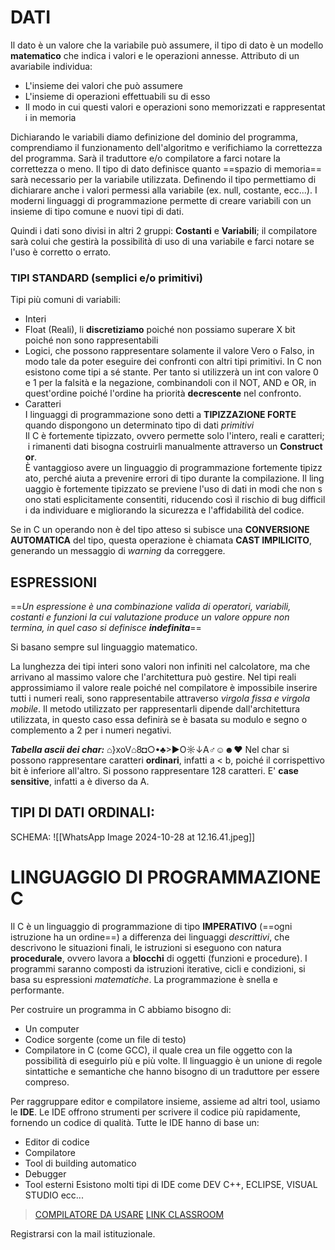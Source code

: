 # DATI
Il dato è un valore che la variabile può assumere, il tipo di dato è un modello **matematico** che indica i valori e le operazioni annesse. 
Attributo di un avariabile individua:
- L'insieme dei valori che può assumere
- L'insieme di operazioni effettuabili su di esso
- Il modo in cui questi valori e operazioni sono memorizzati e rappresentati in memoria

Dichiarando le variabili diamo definizione del dominio del programma, comprendiamo il funzionamento dell'algoritmo e verifichiamo la correttezza del programma.
Sarà il traduttore e/o compilatore a farci notare la correttezza o meno.
Il tipo di dato definisce quanto ==spazio di memoria== sarà necessario per la variabile utilizzata.
Definendo il tipo permettiamo di dichiarare anche i valori permessi alla variabile (ex. null,  costante, ecc...). I moderni linguaggi di programmazione permette di creare variabili con un insieme di tipo comune e nuovi tipi di dati.

Quindi i dati sono divisi in altri 2 gruppi: **Costanti** e **Variabili**; il compilatore sarà colui che gestirà la possibilità di uso di una variabile e farci notare se l'uso è corretto o errato.
### TIPI STANDARD (semplici e/o primitivi)
Tipi più comuni di variabili:
- Interi
- Float (Reali), li **discretiziamo** poiché non possiamo superare X bit poiché non sono rappresentabili
- Logici, che possono rappresentare solamente il valore Vero o Falso, in modo tale da poter eseguire dei confronti con altri tipi primitivi. In C non esistono come tipi a sé stante. Per tanto si utilizzerà un int con valore 0 e 1 per la falsità e la negazione, combinandoli con il NOT, AND e OR, in quest'ordine poiché l'ordine ha priorità **decrescente** nel confronto.
- Caratteri
I linguaggi di programmazione sono detti a **TIPIZZAZIONE FORTE** quando dispongono un determinato tipo di dati _primitivi_ Il C è fortemente tipizzato, ovvero permette solo l'intero, reali e caratteri; i rimanenti dati bisogna costruirli manualmente attraverso un **Constructor**. È vantaggioso avere un linguaggio di programmazione fortemente tipizzato, perché aiuta a prevenire errori di tipo durante la compilazione. Il linguaggio è fortemente tipizzato se previene l'uso di dati in modi che non sono stati esplicitamente consentiti, riducendo così il rischio di bug difficili da individuare e migliorando la sicurezza e l'affidabilità del codice.

Se in C un operando non è del tipo atteso si subisce una **CONVERSIONE AUTOMATICA** del tipo, questa operazione è chiamata **CAST IMPILICITO**, generando un messaggio di *warning* da correggere.
## ESPRESSIONI
==*Un espressione è una combinazione valida di operatori, variabili, costanti e funzioni la cui valutazione produce un valore oppure non termina, in quel caso si definisce **indefinita***==

Si basano sempre sul linguaggio matematico.

La lunghezza dei tipi interi sono valori non infiniti nel calcolatore, ma che arrivano al massimo valore che l'architettura può gestire.
Nel tipi reali approssimiamo il valore reale poiché nel compilatore è impossibile inserire tutti i numeri reali, sono rappresentabile attraverso *virgola fissa e virgola mobile*. Il metodo utilizzato per rappresentarli dipende dall'architettura utilizzata, in questo caso essa definirà se è basata su modulo e segno o complemento a 2 per i numeri negativi.

***Tabella ascii dei char:***
⌂}xoV⌂8◘○•♣>►O☼↓A♂☺☻♥
Nel char si possono rappresentare caratteri **ordinari**, infatti a < b, poiché il corrispettivo bit è inferiore all'altro. Si possono rappresentare 128 caratteri.
E' **case sensitive**, infatti a è diverso da A. 

## TIPI DI DATI ORDINALI:
SCHEMA:
![[WhatsApp Image 2024-10-28 at 12.16.41.jpeg]]


# **LINGUAGGIO DI PROGRAMMAZIONE C**
Il C è un linguaggio di programmazione di tipo **IMPERATIVO** (==ogni istruzione ha un ordine==) a differenza dei linguaggi *descrittivi*, che descrivono le situazioni finali, le istruzioni si eseguono con natura **procedurale**, ovvero lavora a **blocchi** di oggetti (funzioni e procedure). I programmi saranno composti da istruzioni iterative, cicli e condizioni, si basa su espressioni *matematiche*. 
La programmazione è snella e performante.

Per costruire un programma in C abbiamo bisogno di:
- Un computer
- Codice sorgente (come un file di testo)
- Compilatore in C (come GCC), il quale crea un file oggetto con la possibilità di eseguirlo più e più volte.
Il linguaggio è un unione di regole sintattiche e semantiche che hanno bisogno di un traduttore per essere compreso.

Per raggruppare editor e compilatore insieme, assieme ad altri tool, usiamo le **IDE**.
Le IDE offrono strumenti per scrivere il codice più rapidamente, fornendo un codice di qualità.
Tutte le IDE hanno di base un:
- Editor di codice
- Compilatore
- Tool di building automatico
- Debugger
- Tool esterni
Esistono molti tipi di IDE come DEV C++, ECLIPSE, VISUAL STUDIO ecc...

>[COMPILATORE DA USARE](https://www.onlinegdb.com) 
>[LINK CLASSROOM](https://onlinegdb.com/classroom/invite/4HrqIFc4o) 
>
Registrarsi con la mail istituzionale.

